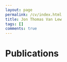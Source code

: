 ```yaml
---
layout: page
permalink: /cv/index.html
title: Jon Thomas Van Lew
tags: []
comments: true
---
```


# Publications

<div class="box">
	<?php $contents = file_get_contents("http://bibbase.org/show?bib=http://bibbase.org/mendeley2/7058033&css=jon.vanlew.net/cv/css/bibbase.css"); print_r($contents); ?> 
</div>

